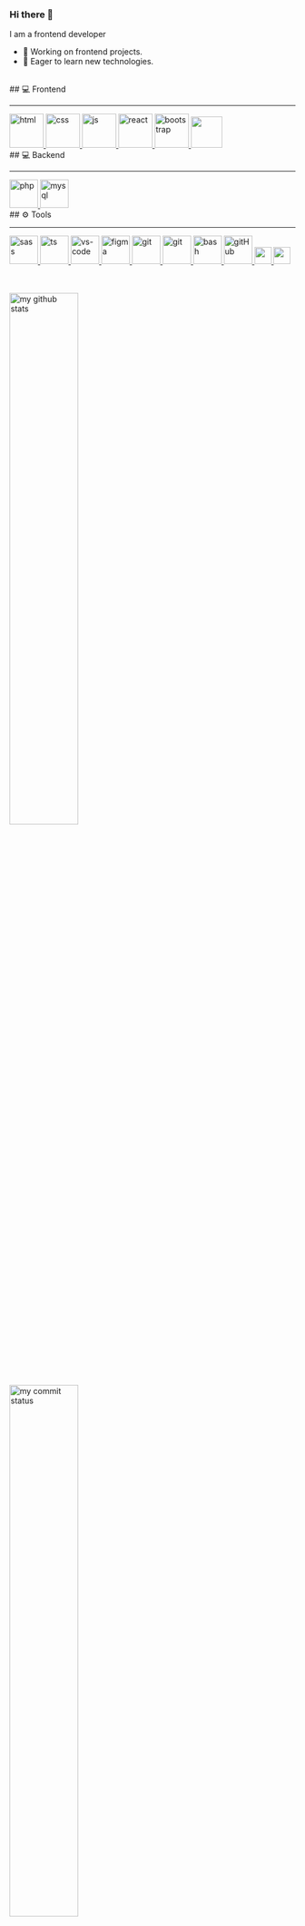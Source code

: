 ### Hi there 👋
I am a frontend developer 
- 🔭 Working on frontend projects.
- 🌱 Eager to learn new technologies.
<br>
## 💻 Frontend <br>
<hr>
<a href="#" target="_blank"> <img src="https://cdn.icon-icons.com/icons2/2107/PNG/512/file_type_html_icon_130541.png" alt="html" height="60"/> </a>
<a href="#" target="_blank"> <img src="https://cdn.icon-icons.com/icons2/2107/PNG/512/file_type_css_icon_130661.png" alt="css" height="60"/> </a>
<a href="#" target="_blank"> <img src="https://cdn.icon-icons.com/icons2/2108/PNG/512/javascript_icon_130900.png" alt="js" height="60"/> </a>
<a href="#" target="_blank"> <img src="https://cdn.icon-icons.com/icons2/2107/PNG/512/file_type_vue_icon_130078.png" alt="react" width="60"/> </a>
<a href="#" target="_blank"> <img src="https://cdn.icon-icons.com/icons2/2415/PNG/512/bootstrap_plain_wordmark_logo_icon_146620.png" alt="bootstrap" height="60"/> </a>
<a href="#" target="_blank"> <img src="https://cdn.icon-icons.com/icons2/2415/PNG/512/jquery_original_wordmark_logo_icon_146447.png" height="55"/> </a>
<br>
## 💻 Backend <br>
<hr>
<a href="#" target="_blank"> <img src="https://cdn.icon-icons.com/icons2/2107/PNG/512/file_type_php_icon_130266.png" alt="php" height="50"/> </a>
<a href="#" target="_blank"> <img src="https://cdn.icon-icons.com/icons2/2415/PNG/512/mysql_original_wordmark_logo_icon_146417.png" alt="mysql" height="50" /> </a>
<br>
## ⚙ Tools <br>
<hr>
<a href="#" target="_blank"> <img src="https://cdn-icons-png.flaticon.com/512/919/919831.png" alt="sass" height="50"/> </a>
<a href="#" target="_blank"> <img src="https://cdn-icons-png.flaticon.com/512/5968/5968381.png" alt="ts" height="50"/> </a>
<a href="#" target="_blank"> <img src="https://www.pngitem.com/pimgs/m/80-800968_vscode-visual-studio-logo-png-transparent-png.png" alt="vs-code" height="50"/> </a>
<a href="#" target="_blank"> <img src="https://cdn.icon-icons.com/icons2/2699/PNG/512/figma_logo_icon_171159.png" alt="figma" height="50"/> </a>
<a href="#" target="_blank"> <img src="https://cdn-icons-png.flaticon.com/512/733/733609.png" alt="git" height="50"/> </a>
<a href="#" target="_blank"> <img src="https://avatars.githubusercontent.com/u/18133?s=200&v=4" alt="git" height="50"/> </a>
<a href="#" target="_blank"> <img src="https://www.vectorlogo.zone/logos/gnu_bash/gnu_bash-icon.svg" alt="bash" height="50"/> </a>
<a href="#" target="_blank"> <img src="https://cdn-icons-png.flaticon.com/512/733/733609.png" alt="gitHub" height="50"/> </a>
<a href="#" target="_blank"> <img src="https://upload.wikimedia.org/wikipedia/commons/thumb/b/b9/Slack_Technologies_Logo.svg/1280px-Slack_Technologies_Logo.svg.png" height="30"/> </a>
<a href="#" target="_blank"> <img src="https://cdn.icon-icons.com/icons2/2397/PNG/512/microsoft_office_teams_logo_icon_145726.png" height="30"/> </a><br>
<p align="left"> 
 <br> <br>
<img src="https://github-readme-stats.vercel.app/api?username=erdem-muhammed&theme=buefy " alt="my github stats" width="49%"/></p>
<p align="left"><img src="https://github-readme-streak-stats.herokuapp.com/?user=erdem-muhammed&theme=buefy&" alt="my commit status" width="49%" /> </p>
[![Top Langs](https://github-readme-stats.vercel.app/api/top-langs/?username=erdem-muhammed&langs_count=8)](https://github.com/anuraghazra/github-readme-stats)


